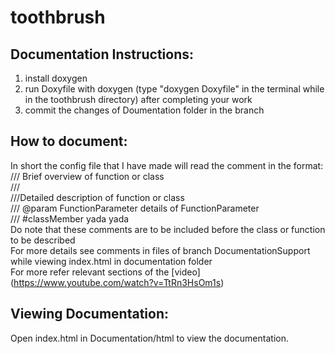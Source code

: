 # toothbrush

## Documentation Instructions:
1. install doxygen
2. run Doxyfile with doxygen (type "doxygen Doxyfile" in the terminal while in the toothbrush directory) after completing your work
3. commit the changes of Doumentation folder in the branch

## How to document:
In short the config file that I have made will read the comment in the format:
/// Brief overview of function or class <br>
/// <br>
///Detailed description of function or class <br>
/// @param FunctionParameter details of FunctionParameter <br>
/// #classMember yada yada <br>
Do note that these comments are to be included before the class or function to be described <br>
For more details see comments in files of branch DocumentationSupport while viewing index.html in documentation folder <br>
For more refer relevant sections of the [video] (https://www.youtube.com/watch?v=TtRn3HsOm1s) 

## Viewing Documentation:

Open index.html in Documentation/html to view the documentation.
